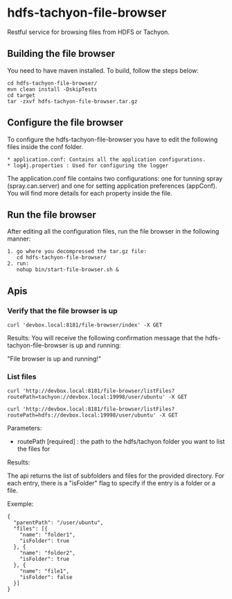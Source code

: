 # hdfs-tachyon-file-browser

Restful service for browsing files from HDFS or Tachyon. 

## Building the file browser

You need to have maven installed.
To build, follow the steps below:

    cd hdfs-tachyon-file-browser/
    mvn clean install -DskipTests
    cd target
    tar -zxvf hdfs-tachyon-file-browser.tar.gz
    
## Configure the file browser

To configure the hdfs-tachyon-file-browser you have to edit the following files inside the conf folder.

    * application.conf: Contains all the application configurations.
    * log4j.properties : Used for configuring the logger
    
The application.conf file contains two configurations: one for tunning spray (spray.can.server) and one for setting application preferences (appConf). You will find more details for each property inside the file.

## Run the file browser

After editing all the configuration files, run the file browser in the following manner:

    1. go where you decompressed the tar.gz file:
       cd hdfs-tachyon-file-browser/
    2. run:
       nohup bin/start-file-browser.sh &
    

## Apis

### Verify that the file browser is up

    curl 'devbox.local:8181/file-browser/index' -X GET
    
Results:
You will receive the following confirmation message that the hdfs-tachyon-file-browser is up and running:

"File browser is up and running!"

### List files

    curl 'http://devbox.local:8181/file-browser/listFiles?routePath=tachyon://devbox.local:19998/user/ubuntu' -X GET
    
    curl 'http://devbox.local:8181/file-browser/listFiles?routePath=hdfs://devbox.local:19998/user/ubuntu' -X GET
    

Parameters:

  * routePath [required] : the path to the hdfs/tachyon folder you want to list the files for

Results:

The api returns the list of subfolders and files for the provided directory. For each entry, there is a "isFolder" flag to specify if the entry is a folder or a file.

Exemple:

    {
      "parentPath": "/user/ubuntu",
      "files": [{
        "name": "folder1",
        "isFolder": true
      }, {
        "name": "folder2",
        "isFolder": true
      }, {
        "name": "file1",
        "isFolder": false
      }]
    }

